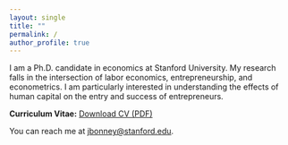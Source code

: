 ```yaml
---
layout: single
title: ""
permalink: /
author_profile: true
---
```


<style>
/* Hide the entire top masthead (kills hamburger + any nav) */
.masthead,
.greedy-nav__toggle,
.greedy-nav { display: none !important; }

/* Hide any dark-mode / sun icon toggles */
#mode-toggle, .mode-toggle, #theme-toggle { display: none !important; }

/* Hide the footer (sitemap, GitHub link, RSS) */
.page__footer { display: none !important; }

/* Hide the page title in the content area (keep name only in sidebar) */
.page__title { display: none !important; }

/* Hide links under the photo in the sidebar */
.author__urls-wrapper, .author__urls { display: none !important; }
</style>

I am a Ph.D. candidate in economics at Stanford University. 
My research falls in the intersection of labor economics, entrepreneurship, and econometrics.
I am particularly interested in understanding the effects of human capital on the entry and success of entrepreneurs.


**Curriculum Vitae:** [Download CV (PDF)](/files/Bonney_CV_2025-09-05.pdf)

You can reach me at [jbonney@stanford.edu](mailto:jbonney@stanford.edu).
